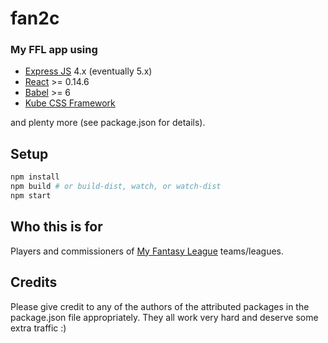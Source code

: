 # fan2c

### My FFL app using 
 - [Express JS](http://expressjs.com/) 4.x (eventually 5.x)
 - [React](https://facebook.github.io/react/) >= 0.14.6
 - [Babel](http://babeljs.io/) >= 6
 - [Kube CSS Framework](https://imperavi.com/kube/)

and plenty more (see package.json for details).

## Setup

```bash
npm install
npm build # or build-dist, watch, or watch-dist
npm start
```

## Who this is for

Players and commissioners of [My Fantasy League](http://www.myfantasyleague.com/) teams/leagues.

## Credits

Please give credit to any of the authors of the attributed packages in the package.json file appropriately.  They all work very hard and deserve some extra traffic :)

